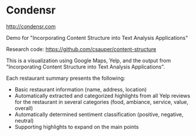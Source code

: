 Condensr
============
http://condensr.com

Demo for "Incorporating Content Structure into Text Analysis Applications"

Research code: https://github.com/csauper/content-structure


This is a visualization using Google Maps, Yelp, and the output from
"Incorporating Content Structure into Text Analysis Applications".

Each restaurant summary presents the following:
* Basic restaurant information (name, address, location)
* Automatically extracted and categorized highlights from all Yelp reviews for the restaurant in several categories (food, ambiance, service, value, overall)
* Automatically determined sentiment classification (positive, negative, neutral)
* Supporting highlights to expand on the main points

